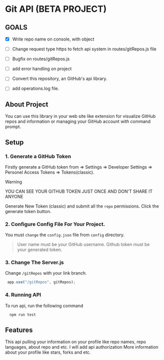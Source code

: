 # Git API (BETA PROJECT)

## GOALS
- [x] Write repo name on console, with object
- [ ] Change request type https to fetch api system in routes/gitRepos.js file 
- [ ] Bugfix on routes/gitRepos.js
- [ ] add error handling on project
- [ ] Convert this repository, an GitHub's api library.
- [ ] add operations.log file.


## About Project
You can use this library in your web site like extension for visualize GitHub repos and information or managing your GitHub account with command prompt.

## Setup

### 1. Generate a GitHub Token 
 Firstly generate a GitHub token from => Settings => Developer Settings => Personel Access Tokens => Tokens(classic).
 > [!Warning]
 > YOU CAN SEE YOUR GITHUB TOKEN JUST ONCE AND DON'T SHARE IT ANYONE

 Generate New Token (classic) and submit all the `repo` permissions.
 Click the generate token button.

### 2. Configure Config File For Your Project.
 You must `change` the `config.json` file from `config` directory.

 > User name must be your GitHub username.
 > Github token must be your generated token.

### 3. Change The Server.js
 Change `/gitRepos` with your link branch.

 ```node.js
  app.use("/gitRepos", gitRepos); 
 ```
### 4. Running API
To run api, run the following command

```bash
  npm run test
```

## Features
This api pulling your information on your profile like repo names, repo languages, about repo and etc. 
I will add api authorization
More information about your profile like stars, forks and etc.
